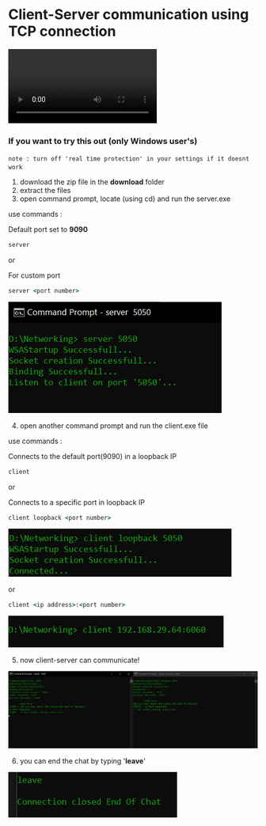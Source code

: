 # Client-Server communication using TCP connection 

<video controls src="assets/chat.mp4" title="chat video"></video>

### If you want to try this out (only Windows user's)
``
note : turn off 'real time protection' in your settings if it doesnt work  
``
1. download the zip file in the **download** folder 
2. extract the files 
3. open command prompt, locate (using cd) and run the server.exe 

use commands : 

Default port set to **9090**
```cmd
server 
```
or

For custom port 
```cmd
server <port number>
```

![server cmd](assets/image.png) 

4. open another command prompt and run the client.exe file 

use commands : 

Connects to the default port(9090) in a loopback IP

```cmd 
client 
```
or

Connects to a specific port in loopback IP

```cmd 
client loopback <port number>
```
![loopback connection](assets/image-1.png)

or

```cmd 
client <ip address>:<port number>
```
![custom socket](assets/image-2.png)

5. now client-server can communicate! 

![chat](assets/image-3.png)

6. you can end the chat by typing '**leave**' 

![end chat](assets/image-4.png)
